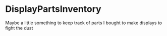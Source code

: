 # DisplayPartsInventory
Maybe a little something to keep track of parts I bought to make displays to fight the dust
